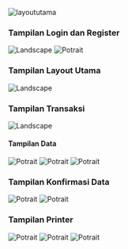![layoututama](https://github.com/user-attachments/assets/a96e5c02-00c0-4750-9841-3613106b190c)<h3>Tampilan Login dan Register</h3>
<img src="https://github.com/KarinaSalsabilla/Laundry2/blob/master/login.jpeg?raw=true" alt="Landscape" widht="400">
<img src="https://github.com/KarinaSalsabilla/Laundry2/blob/master/daftar.jpeg?raw=true" alt="Potrait" widht="400">

<h3>Tampilan Layout Utama</h3>
<img src="https://github.com/KarinaSalsabilla/Laundry2/blob/master/layoututama.jpeg?raw=true" alt="Landscape" widht="400">

<h3>Tampilan Transaksi</h3>
<img src="https://github.com/KarinaSalsabilla/Laundry2/blob/master/transaksi.jpeg?raw=true" alt="Landscape" widht="400">
<h4>Tampilan Data</h4>
<img src="https://github.com/KarinaSalsabilla/Laundry2/blob/master/pilihdatapelanggan.jpeg?raw=true" alt="Potrait" widht="400">
<img src="https://github.com/KarinaSalsabilla/Laundry2/blob/master/pilihdatalayanan.jpeg?raw=true" alt="Potrait" widht="400">
<img src="https://github.com/KarinaSalsabilla/Laundry2/blob/master/pilihdatalayanantambahan.jpeg?raw=true" alt="Potrait" widht="400">

<h3>Tampilan Konfirmasi Data</h3>
<img src="https://github.com/KarinaSalsabilla/Laundry2/blob/master/konfirmasi.jpeg?raw=true" alt="Potrait" widht="400">
<img src="https://github.com/KarinaSalsabilla/Laundry2/blob/master/modalpembayaran.jpeg?raw=true" alt="Potrait" widht="400">

<h3>Tampilan Printer</h3>
<img src="https://github.com/KarinaSalsabilla/Laundry2/blob/master/printerkaaryns.jpeg?raw=true" alt="Potrait" widht="400">
<img src="https://github.com/KarinaSalsabilla/Laundry2/blob/master/kirimwaprinter.jpeg?raw=true" alt="Potrait" widht="400">
<img src="https://github.com/KarinaSalsabilla/Laundry2/blob/master/printer.jpeg?raw=true" alt="Potrait" widht="400">

